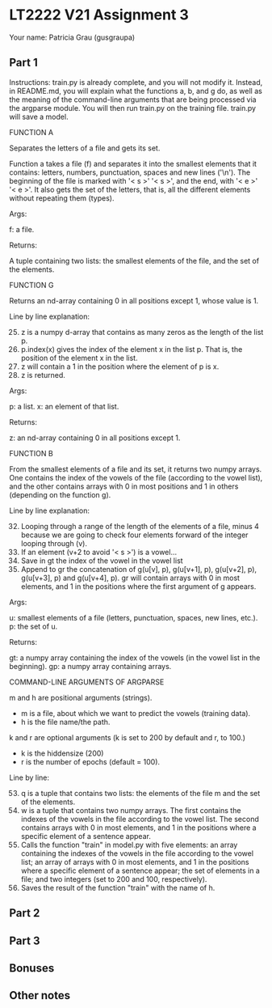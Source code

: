 # LT2222 V21 Assignment 3

Your name: Patricia Grau (gusgraupa)

## Part 1

Instructions: train.py is already complete, and you will not modify it. Instead, in README.md, you will explain what the functions a, b, and g do, as well as the meaning of the command-line arguments that are being processed via the argparse module. You will then run train.py on the training file.  train.py will save a model.



FUNCTION A

Separates the letters of a file and gets its set.


Function a takes a file (f) and separates it into the smallest elements that it contains: letters, numbers, punctuation, spaces and new lines ('\n'). The beginning of the file is marked with '< s >' '< s >', and the end, with '< e >' '< e >'. It also gets the set of the letters, that is, all the different elements without repeating them (types).

Args:

  f: a file.

Returns: 

  A tuple containing two lists: the smallest elements of the file, and the set of the elements.



FUNCTION G

Returns an nd-array containing 0 in all positions except 1, whose value is 1.

Line by line explanation:

  25. z is a numpy d-array that contains as many zeros as the length of the list p.
  26. p.index(x) gives the index of the element x in the list p. That is, the position of the element x in the list. 
  26. z will contain a 1 in the position where the element of p is x.
  27. z is returned.

Args:

  p: a list.
  x: an element of that list.

Returns:

  z: an nd-array containing 0 in all positions except 1.



FUNCTION B

From the smallest elements of a file and its set, it returns two numpy arrays. One contains the index of the vowels of the file (according to the vowel list), and the other contains arrays with 0 in most positions and 1 in others (depending on the function g).


Line by line explanation:

  32. Looping through a range of the length of the elements of a file, minus 4 because we are going to check four elements forward of the integer looping through (v).
  33. If an element (v+2 to avoid '< s >') is a vowel...
  37. Save in gt the index of the vowel in the vowel list
  39. Append to gr the concatenation of g(u[v], p), g(u[v+1], p), g(u[v+2], p), g(u[v+3], p) and g(u[v+4], p). gr will contain arrays with 0 in most elements, and 1 in the positions where the first argument of g appears.


Args:

  u: smallest elements of a file (letters, punctuation, spaces, new lines, etc.).
  p: the set of u.

Returns:

  gt: a numpy array containing the index of the vowels (in the vowel list in the beginning).
  gp: a numpy array containing arrays.



COMMAND-LINE ARGUMENTS OF ARGPARSE

m and h are positional arguments (strings). 

- m is a file, about which we want to predict the vowels (training data).
- h is the file name/the path.

k and r are optional arguments (k is set to 200 by default and r, to 100.)

- k is the hiddensize (200)
- r is the number of epochs (default = 100).


Line by line:

53. q is a tuple that contains two lists: the elements of the file m and the set of the elements.
54. w is a tuple that contains two numpy arrays. The first contains the indexes of the vowels in the file according to the vowel list. The second contains arrays with 0 in most elements, and 1 in the positions where a specific element of a sentence appear.
55. Calls the function "train" in model.py with five elements: an array containing the indexes of the vowels in the file according to the vowel list; an array of arrays with 0 in most elements, and 1 in the positions where a specific element of a sentence appear; the set of elements in a file; and two integers (set to 200 and 100, respectively).
57. Saves the result of the function "train" with the name of h.


## Part 2

## Part 3

## Bonuses

## Other notes
